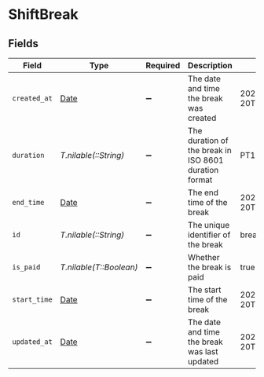 # ShiftBreak


## Fields

| Field                                                                | Type                                                                 | Required                                                             | Description                                                          | Example                                                              |
| -------------------------------------------------------------------- | -------------------------------------------------------------------- | -------------------------------------------------------------------- | -------------------------------------------------------------------- | -------------------------------------------------------------------- |
| `created_at`                                                         | [Date](https://ruby-doc.org/stdlib-2.6.1/libdoc/date/rdoc/Date.html) | :heavy_minus_sign:                                                   | The date and time the break was created                              | 2024-03-20T10:00:00Z                                                 |
| `duration`                                                           | *T.nilable(::String)*                                                | :heavy_minus_sign:                                                   | The duration of the break in ISO 8601 duration format                | PT1H                                                                 |
| `end_time`                                                           | [Date](https://ruby-doc.org/stdlib-2.6.1/libdoc/date/rdoc/Date.html) | :heavy_minus_sign:                                                   | The end time of the break                                            | 2024-03-20T13:00:00Z                                                 |
| `id`                                                                 | *T.nilable(::String)*                                                | :heavy_minus_sign:                                                   | The unique identifier of the break                                   | break_123456789                                                      |
| `is_paid`                                                            | *T.nilable(T::Boolean)*                                              | :heavy_minus_sign:                                                   | Whether the break is paid                                            | true                                                                 |
| `start_time`                                                         | [Date](https://ruby-doc.org/stdlib-2.6.1/libdoc/date/rdoc/Date.html) | :heavy_minus_sign:                                                   | The start time of the break                                          | 2024-03-20T12:00:00Z                                                 |
| `updated_at`                                                         | [Date](https://ruby-doc.org/stdlib-2.6.1/libdoc/date/rdoc/Date.html) | :heavy_minus_sign:                                                   | The date and time the break was last updated                         | 2024-03-20T10:00:00Z                                                 |